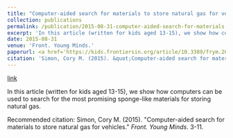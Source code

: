 ```yaml
---
title: "Computer-aided search for materials to store natural gas for vehicles"
collection: publications
permalink: /publication/2015-08-31-computer-aided-search-for-materials
excerpt: 'In this article (written for kids aged 13-15), we show how computers can be used to search for the most promising sponge-like materials for storing natural gas.'
date: 2015-08-31
venue: 'Front. Young Minds.'
paperurl: <a href='https://kids.frontiersin.org/article/10.3389/frym.2015.00011'>link</a>
citation: 'Simon, Cory M. (2015). &quot;Computer-aided search for materials to store natural gas for vehicles.&quot; <i>Front. Young Minds</i>. 3-11.'
---
```


<a href='https://kids.frontiersin.org/article/10.3389/frym.2015.00011'>link</a>

In this article (written for kids aged 13-15), we show how computers can be used to search for the most promising sponge-like materials for storing natural gas.

Recommended citation: Simon, Cory M. (2015). "Computer-aided search for materials to store natural gas for vehicles." <i>Front. Young Minds</i>. 3-11.